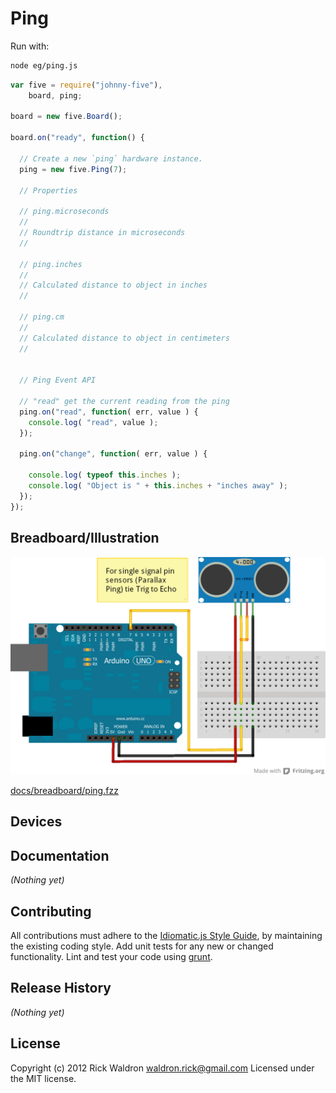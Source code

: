 # Ping

Run with:
```bash
node eg/ping.js
```


```javascript
var five = require("johnny-five"),
    board, ping;

board = new five.Board();

board.on("ready", function() {

  // Create a new `ping` hardware instance.
  ping = new five.Ping(7);

  // Properties

  // ping.microseconds
  //
  // Roundtrip distance in microseconds
  //

  // ping.inches
  //
  // Calculated distance to object in inches
  //

  // ping.cm
  //
  // Calculated distance to object in centimeters
  //


  // Ping Event API

  // "read" get the current reading from the ping
  ping.on("read", function( err, value ) {
    console.log( "read", value );
  });

  ping.on("change", function( err, value ) {

    console.log( typeof this.inches );
    console.log( "Object is " + this.inches + "inches away" );
  });
});

```

## Breadboard/Illustration

![alt text](breadboard/ping.png "ping.png")

[docs/breadboard/ping.fzz](https://github.com/rwldrn/johnny-five/blob/master/docs/breadboard/ping.fzz)



## Devices




## Documentation

_(Nothing yet)_









## Contributing
All contributions must adhere to the [Idiomatic.js Style Guide](https://github.com/rwldrn/idiomatic.js),
by maintaining the existing coding style. Add unit tests for any new or changed functionality. Lint and test your code using [grunt](https://github.com/cowboy/grunt).

## Release History
_(Nothing yet)_

## License
Copyright (c) 2012 Rick Waldron <waldron.rick@gmail.com>
Licensed under the MIT license.
